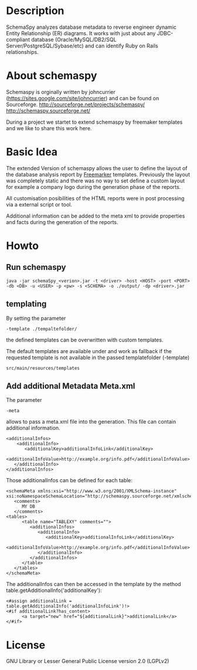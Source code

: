 # Description
SchemaSpy analyzes database metadata to reverse engineer dynamic Entity Relationship (ER) diagrams. It works with just about any JDBC-compliant database (Oracle/MySQL/DB2/SQL Server/PostgreSQL/Sybase/etc) and can identify Ruby on Rails relationships.

# About schemaspy
Schemaspy is orginally written by johncurrier (https://sites.google.com/site/johncurrier) and can be found on Sourceforge.
http://sourceforge.net/projects/schemaspy/
http://schemaspy.sourceforge.net/

During a project we startet to extend schemaspy by freemaker templates and we like to share this work here.

# Basic Idea

The extended Version of schemaspy allows the user to define the layout of the database analysis report by [Freemarker](http://freemarker.incubator.apache.org/) templates. Previously the layout was completely static and there was no way to set define a custom layout for example a company logo during the generation phase of the reports.

All customisation posibilities of the HTML reports were in post processing via a external script or tool.

Additional information can be added to the meta xml to provide properties and facts during the generation of the reports.

# Howto

## Run schemaspy 

```
java -jar schemaSpy_<verion>.jar -t <driver> -host <HOST> -port <PORT> -db <DB> -u <USER> -p <pw> -s <SCHEMA> -o ./output/ -dp <driver>.jar
```


## templating

By setting the parameter
```
-template ./tempaltefolder/
```

the defined templates can be overwritten with custom templates.

The default templates are available under and work as fallback if the requested template is not available in the passed templatefolder (-template)
```
src/main/resources/templates
```

## Add additional Metadata Meta.xml

The parameter
```
-meta 
```
allows to pass a meta.xml file into the generation. This file can contain additional information.

```
<additionalInfos>
    <additionalInfo>
       <additionalKey>additionalInfoLink</additionalKey>
       <additionalInfoValue>http://example.org/info.pdf</additionalInfoValue>
   </additionalInfo>
</additionalInfos>
```

Those additionalInfos can be defined for each table:
```
<schemaMeta xmlns:xsi="http://www.w3.org/2001/XMLSchema-instance" xsi:noNamespaceSchemaLocation="http://schemaspy.sourceforge.net/xmlschema/2011/02/05/schemaspy.meta.xsd">
   <comments>
      MY DB
   </comments>
<tables>
      <table name="TABLEXY" comments="">
         <additionalInfos>
            <additionalInfo>
               <additionalKey>additionalInfoLink</additionalKey>
               <additionalInfoValue>http://example.org/info.pdf</additionalInfoValue>
            </additionalInfo>
         </additionalInfos>
      </table>
   </tables>
</schemaMeta>
```

The additionalInfos can then be accessed in the template by the method table.getAdditionalInfo('additionalKey'):
```
<#assign additionalLink = table.getAdditionalInfo('additionalInfoLink')!>
<#if additionalLink?has_content>
      <a target="new" href="${additionalLink}">additionalLink</a>
</#if>
```

# License
GNU Library or Lesser General Public License version 2.0 (LGPLv2)

